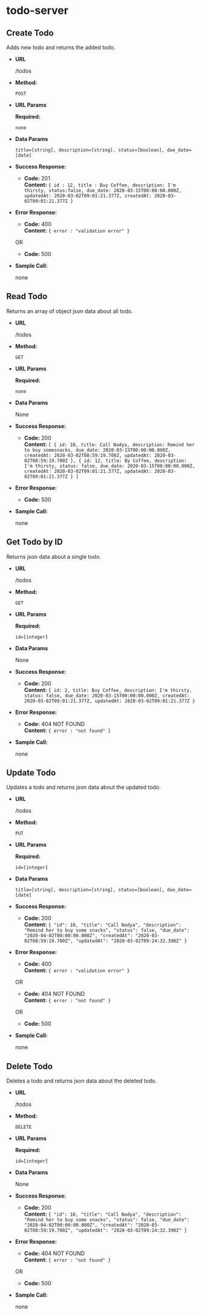 # todo-server

**Create Todo**
----
  Adds new todo and returns the added todo.

* **URL**

  /todos

* **Method:**

  `POST`
  
*  **URL Params**

   **Required:**
 
   `none`

* **Data Params**

  `title=[string], description=[string], status=[boolean], due_date=[date]`

* **Success Response:**

  * **Code:** 201 <br />
    **Content:** `{ id : 12, title : Buy Coffee, description: I'm thirsty, status:false, due_date: 2020-03-15T00:00:00.000Z, updatedAt: 2020-03-02T09:01:21.377Z, createdAt: 2020-03-02T09:01:21.377Z }`
 
* **Error Response:**

  * **Code:** 400 <br />
    **Content:** `{ error : "validation error" }`

  OR

  * **Code:** 500 <br />

* **Sample Call:**

  none

**Read Todo**
----
  Returns an array of object json data about all todo.

* **URL**

  /todos

* **Method:**

  `GET`
  
*  **URL Params**

   **Required:**
 
   `none`

* **Data Params**

  None

* **Success Response:**

  * **Code:** 200 <br />
    **Content:** `[ { id: 10, title: Call Nadya, description: Remind her to buy somesnacks, due_date: 2020-03-15T00:00:00.000Z, createdAt: 2020-03-02T08:59:19.700Z, updatedAt: 2020-03-02T08:59:19.700Z }, { id: 12, title: By Coffee, description: I'm thirsty, status: false, due_date: 2020-03-15T00:00:00.000Z, createdAt: 2020-03-02T09:01:21.377Z, updatedAt: 2020-03-02T09:01:21.377Z } ]`
 
* **Error Response:**

  * **Code:** 500 <br />

* **Sample Call:**

  none

**Get Todo by ID**
----
  Returns json data about a single todo.

* **URL**

  /todos

* **Method:**

  `GET`
  
*  **URL Params**

   **Required:**
 
   `id=[integer]`

* **Data Params**

  None

* **Success Response:**

  * **Code:** 200 <br />
    **Content:** `{ id: 2, title: Buy Coffee, description: I'm thirsty, status: false, due_date: 2020-03-15T00:00:00.000Z, createdAt: 2020-03-02T09:01:21.377Z, updatedAt: 2020-03-02T09:01:21.377Z }`
 
* **Error Response:**

  * **Code:** 404 NOT FOUND <br />
    **Content:** `{ error : "not found" }`

* **Sample Call:**

  none

**Update Todo**
----
  Updates a todo and returns json data about the updated todo.

* **URL**

  /todos

* **Method:**

  `PUT`
  
*  **URL Params**

   **Required:**
 
   `id=[integer]`

* **Data Params**

  `title=[string], description=[string], status=[boolean], due_date=[date]`

* **Success Response:**

  * **Code:** 200 <br />
    **Content:** `{ "id": 10, "title": "Call Nadya", "description": "Remind her to buy some snacks", "status": false, "due_date": "2020-04-02T00:00:00.000Z", "createdAt": "2020-03-02T08:59:19.700Z", "updatedAt": "2020-03-02T09:24:32.390Z" }`
 
* **Error Response:**

  * **Code:** 400 <br />
    **Content:** `{ error : "validation error" }`

  OR

  * **Code:** 404 NOT FOUND <br />
    **Content:** `{ error : "not found" }`

  OR

  * **Code:** 500 <br />

* **Sample Call:**

  none

**Delete Todo**
----
  Deletes a todo and returns json data about the deleted todo.

* **URL**

  /todos

* **Method:**

  `DELETE`
  
*  **URL Params**

   **Required:**
 
   `id=[integer]`

* **Data Params**

  None

* **Success Response:**

  * **Code:** 200 <br />
    **Content:** `{ "id": 10, "title": "Call Nadya", "description": "Remind her to buy some snacks", "status": false, "due_date": "2020-04-02T00:00:00.000Z", "createdAt": "2020-03-02T08:59:19.700Z", "updatedAt": "2020-03-02T09:24:32.390Z" }`
 
* **Error Response:**

  * **Code:** 404 NOT FOUND <br />
    **Content:** `{ error : "not found" }`

  OR

  * **Code:** 500 <br />

* **Sample Call:**

  none